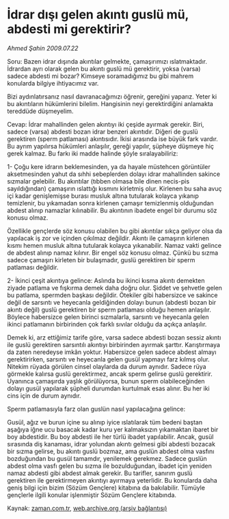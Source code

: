# İdrar dışı gelen akıntı  guslü mü, abdesti mi gerektirir?

*Ahmed Şahin 2009.07.22*

<tr><td class="metin" colspan="2" style="padding-top: 20px; padding-left: 5px; padding-right: 10px;">Soru: Bazen idrar dışında akıntılar gelmekte, çamaşırımızı ıslatmaktadır. İdrardan ayrı olarak gelen bu akıntı guslü mü gerektirir, yoksa (varsa) sadece abdesti mi bozar? Kimseye soramadığımız bu gibi mahrem konularda bilgiye ihtiyacımız var.</td></tr><tr><td class="metin" colspan="2" style="padding-top: 20px; padding-left: 5px; padding-right: 10px;"><p>Bizi aydınlatırsanız nasıl davranacağımızı öğrenir, gereğini yaparız. Yeter ki bu akıntıların hükümlerini bilelim. Hangisinin neyi gerektirdiğini anlamakta tereddüde düşmeyelim.
<p>Cevap: İdrar mahallinden gelen akıntıyı iki çeşide ayırmak gerekir. Biri, sadece (varsa) abdesti bozan idrar benzeri akıntıdır. Diğeri de guslü gerektiren (sperm patlaması) akıntısıdır. İkisi arasında ise büyük fark vardır. Bu ayrım yapılırsa hükümleri anlaşılır, gereği yapılır, şüpheye düşmeye hiç gerek kalmaz. Bu farkı iki madde halinde şöyle sıralayabiliriz:
<p>1- Çoğu kere idrarın beklemesinden, ya da hayale müstehcen görüntüler aksetmesinden yahut da sıhhi sebeplerden dolayı idrar mahallinden sakince sızmalar gelebilir. Bu akıntılar (tıbben olmasa bile dinen necis-pis sayıldığından) çamaşırın ıslattığı kısmını kirletmiş olur. Kirlenen bu saha avuç içi kadar genişlemişse burası musluk altına tutularak kolayca yıkanıp temizlenir, bu yıkamadan sonra kirlenen çamaşır temizlenmiş olduğundan abdest alınıp namazlar kılınabilir. Bu akıntının ibadete engel bir durumu söz konusu olmaz.
<p> Özellikle gençlerde söz konusu olabilen bu gibi akıntılar sıkça geliyor olsa da yapılacak iş zor ve içinden çıkılmaz değildir. Akıntı ile çamaşırın kirlenen kısmı hemen musluk altına tutularak kolayca yıkanabilir. Namaz vakti gelince de abdest alınıp namaz kılınır. Bir engel söz konusu olmaz. Çünkü bu sızma sadece çamaşırı kirleten bir bulaşmadır, guslü gerektiren bir sperm patlaması değildir.
<p> 2- İkinci çeşit akıntıya gelince: Aslında bu ikinci kısma akıntı demekten ziyade patlama ve fışkırma demek daha doğru olur. Şiddet ve şehvetle gelen bu patlama, spermden başkası değildir. Ötekiler gibi habersizce ve sakince değil de sarsıntı ve heyecanla geldiğinden dolayı bunun (abdesti bozan bir akıntı değil) guslü gerektiren bir sperm patlaması olduğu hemen anlaşılır. Böylece habersizce gelen birinci sızmalarla, sarsıntı ve heyecanla gelen ikinci patlamanın birbirinden çok farklı sıvılar olduğu da açıkça anlaşılır.
<p> Demek ki, arz ettiğimiz tarife göre, varsa sadece abdesti bozan sessiz akıntı ile guslü gerektiren sarsıntılı akıntıyı birbirinden ayırmak şarttır. Karıştırmaya da zaten neredeyse imkân yoktur. Habersizce gelen sadece abdest almayı gerektirirken, sarsıntı ve heyecanla gelen gusül yapmayı farz kılmış olur. Nitekim rüyada görülen cinsel olaylarda da durum aynıdır. Sadece rüya görmekle kalırsa guslü gerektirmez, ancak sperm gelirse guslü gerektirir. Uyanınca çamaşırda yaşlık görülüyorsa, bunun sperm olabileceğinden dolayı gusül yapılarak şüpheli durumdan kurtulmak esas alınır. Bu her iki cins için de durum aynıdır.
<p>Sperm patlamasıyla farz olan guslün nasıl yapılacağına gelince:
<p> Gusül, ağız ve burun içine su alınıp iyice ıslatılarak tüm bedeni baştan aşağıya iğne ucu basacak kadar kuru yer kalmaksızın yıkamaktan ibaret bir boy abdestidir. Bu boy abdesti ile her türlü ibadet yapılabilir. Ancak, gusül sırasında diş kanaması, idrar yolundan akıntı gelmesi gibi abdesti bozacak bir sızma gelirse, bu akıntı guslü bozmaz, ama guslün abdest olma vasfını bozduğundan bu gusül tamamdır, yenilemek gerekmez. Sadece guslün abdest olma vasfı gelen bu sızma ile bozulduğundan, ibadet için yeniden namaz abdesti gibi abdest almak gerekir. Bu tarifler, sanırım guslü gerektiren ile gerektirmeyen akıntıyı ayırmaya yeterlidir. Bu konularda daha geniş bilgi için bizim (Sözüm Gençlere) kitabına da bakılabilir. Tümüyle gençlerle ilgili konular işlenmiştir Sözüm Gençlere kitabında.<br/></p></p></p></p></p></p></p></p></td></tr>

Kaynak: [zaman.com.tr](http://zaman.com.tr/yazar.do?yazino=871967), [web.archive.org (arşiv bağlantısı)](http://web.archive.org/web/20090804013302/http://www.zaman.com.tr:80/yazar.do?yazino=871967)
